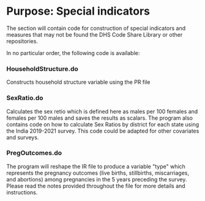 
# Purpose: Special indicators

The section will contain code for construction of special indicators and measures that may not be found the DHS Code Share Library or other repositories.

In no particular order, the following code is available:

### HouseholdStructure.do

Constructs household structure variable using the PR file

### SexRatio.do

Calculates the sex retio which is defined here as males per 100 females and females per 100 males and saves the results as scalars.
The program also contains code on how to calculate Sex Ratios by district for each state using the India 2019-2021 survey. 
This code could be adapted for other covariates and surveys. 

### PregOutcomes.do

The program will reshape the IR file to produce a variable "type" which represents the pregnancy outcomes (live births, stillbirths, miscarriages, and abortions) among pregnancies in the 5 years preceding the survey.
Please read the notes provided throughout the file for more details and instructions. 